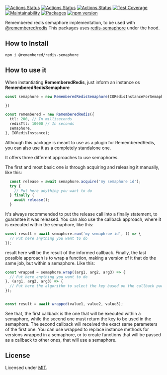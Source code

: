 [![Actions Status](https://github.com/Codibre/remembered-redis-semaphore/workflows/build/badge.svg)](https://github.com/Codibre/remembered-redis-semaphore/actions)
[![Actions Status](https://github.com/Codibre/remembered-redis-semaphore/workflows/test/badge.svg)](https://github.com/Codibre/remembered-redis-semaphore/actions)
[![Actions Status](https://github.com/Codibre/remembered-redis-semaphore/workflows/lint/badge.svg)](https://github.com/Codibre/remembered-redis-semaphore/actions)
[![Test Coverage](https://api.codeclimate.com/v1/badges/3b88781ef0ec77d6fae0/test_coverage)](https://codeclimate.com/github/Codibre/remembered-redis-semaphore/test_coverage)
[![Maintainability](https://api.codeclimate.com/v1/badges/3b88781ef0ec77d6fae0/maintainability)](https://codeclimate.com/github/Codibre/remembered-redis-semaphore/maintainability)
[![Packages](https://david-dm.org/Codibre/remembered-redis-semaphore.svg)](https://david-dm.org/Codibre/remembered-redis-semaphore)
[![npm version](https://badge.fury.io/js/%40remembered-redis%2Fredis-semaphore.svg)](https://badge.fury.io/js/%40remembered-redis%2Fredis-semaphore)

Remembered redis semaphore implementation, to be used with [@remembered/redis](https://www.npmjs.com/package/@remembered/redis)
This packages uses [redis-semaphore](https://www.npmjs.com/package/redis-semaphore) under the hood.
## How to Install

```
npm i @remembered/redis-semaphore
```

## How to use it

When instantiating **RememberedRedis**, just inform an instance os **RememberedRedisSemaphore**

```ts
const semaphore = new RememberedRedisSemaphore(IORedisInstanceForSemaphore, {

})

const remembered = new RememberedRedis({
  ttl: 200, // In milliseconds
  redisTtl: 10000 // In seconds
  semaphore,
}, IORedisInstance);
```

Although this package is meant to use as a plugin for RememberedRedis, you can also use it as a completely standalone one.

It offers three different approaches to use semaphores.

The first and most basic one is through acquiring and releasing it manually, like this:

```ts
  const release = await semaphore.acquire('my semaphore id');
  try {
    // Put here anything you want to do
  } finally {
    await release();
  }
```

It's always recommended to put the release call into a finally statement, to guarantee it was released.
You can also use the callback approach, where it is executed within the semaphore, like this:

```ts
const result = await semaphore.run('my semaphroe id', () => {
  // Put here anything you want to do
});
```

result here will be the result of the informed callback.
Finally, the last possible approach is to wrap a function, making a version of it that do the same job, but within a semaphore. Like this:

```ts
const wrapped = semaphore.wrap((arg1, arg2, arg3) => {
  // Put here anything you want to do
}, (arg1, arg2, arg3) => {
  // Put here the algorithm to select the key based on the callback parameters
});


const result = await wrapped(value1, value2, value3);
```

See that, the first callback is the one that will be executed within a semaphore, while the second one
must return the key to be used in the semaphore. The second callback will received the exact same
parameters of the first one. You can use wrapped to replace instance methods for versions wrapped in a semaphore, or to
create functions that will be passed as a callback to other ones, that will use a semaphore.


## License

Licensed under [MIT](https://en.wikipedia.org/wiki/MIT_License).
